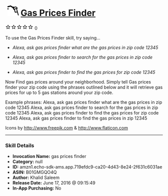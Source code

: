 # &nbsp;<img src="skill_icon" alt="Gas Prices Finder icon" width="36"> [Gas Prices Finder](http://alexa.amazon.com/#skills/amzn1.echo-sdk-ams.app.719efdc9-ca20-4d43-8e24-2f631c6031ae)
![0 stars](../../images/ic_star_border_black_18dp_1x.png)![0 stars](../../images/ic_star_border_black_18dp_1x.png)![0 stars](../../images/ic_star_border_black_18dp_1x.png)![0 stars](../../images/ic_star_border_black_18dp_1x.png)![0 stars](../../images/ic_star_border_black_18dp_1x.png) 0

To use the Gas Prices Finder skill, try saying...

* *Alexa, ask gas prices finder what are the gas prices in zip code 12345*

* *Alexa, ask gas prices finder to search for the gas prices in zip code 12345*

* *Alexa, ask gas prices finder to find the gas prices for zip code 12345*

Now Find gas prices around your neighborhood. Simply tell Gas prices finder your zip code using the phrases outlined below and it will retrieve gas prices for up to 5 gas stations around your zip code.

Example phrases: 
Alexa, ask gas prices finder what are the gas prices in zip code 12345
Alexa, ask gas prices finder to search for the gas prices in zip code 12345
Alexa, ask gas prices finder to find the gas prices for zip code 12345
Alexa, ask gas prices finder to find the gas prices in zip 12345

Icons by  http://www.freepik.com & http://www.flaticon.com

***

### Skill Details

* **Invocation Name:** gas prices finder
* **Category:** null
* **ID:** amzn1.echo-sdk-ams.app.719efdc9-ca20-4d43-8e24-2f631c6031ae
* **ASIN:** B01GMGQO4Q
* **Author:** Khalid Saleem
* **Release Date:** June 17, 2016 @ 09:15:49
* **In-App Purchasing:** No
